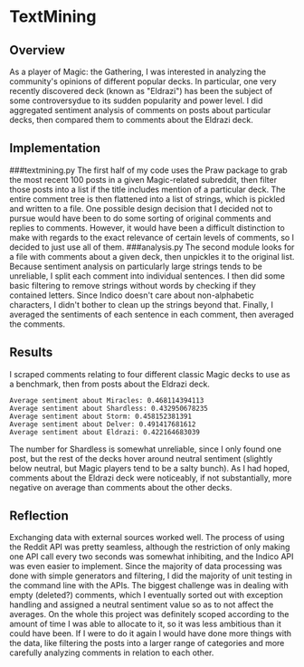 # TextMining

## Overview
As a player of Magic: the Gathering, I was interested in analyzing the community's opinions of different popular decks. In particular, one very recently discovered deck (known as "Eldrazi") has been the subject of some controversydue to its sudden popularity and power level. I did aggregated sentiment analysis of comments on posts about particular decks, then compared them to comments about the Eldrazi deck. 

## Implementation
###textmining.py
The first half of my code uses the Praw package to grab the most recent 100 posts in a given Magic-related subreddit, then filter those posts into a list if the title includes mention of a particular deck. The entire comment tree is then flattened into a list of strings, which is pickled and written to a file. One possible design decision that I decided not to pursue would have been to do some sorting of original comments and replies to comments. However, it would have been a difficult distinction to make with regards to the exact relevance of certain levels of comments, so I decided to just use all of them. 
###analysis.py
The second module looks for a file with comments about a given deck, then unpickles it to the original list. Because sentiment analysis on particularly large strings tends to be unreliable, I split each comment into individual sentences. I then did some basic filtering to remove strings without words by checking if they contained letters. Since Indico doesn't care about non-alphabetic characters, I didn't bother to clean up the strings beyond that. Finally, I averaged the sentiments of each sentence in each comment, then averaged the comments.

## Results
I scraped comments relating to four different classic Magic decks to use as a benchmark, then from posts about the Eldrazi deck. 
```
Average sentiment about Miracles: 0.468114394113
Average sentiment about Shardless: 0.432950678235
Average sentiment about Storm: 0.458152381391
Average sentiment about Delver: 0.491417681612
Average sentiment about Eldrazi: 0.422164683039
```
The number for Shardless is somewhat unreliable, since I only found one post, but the rest of the decks hover around neutral sentiment (slightly below neutral, but Magic players tend to be a salty bunch). As I had hoped, comments about the Eldrazi deck were noticeably, if not substantially, more negative on average than comments about the other decks.

## Reflection
Exchanging data with external sources worked well. The process of using the Reddit API was pretty seamless, although the restriction of only making one API call every two seconds was somewhat inhibiting, and the Indico API was even easier to implement. Since the majority of data processing was done with simple generators and filtering, I did the majority of unit testing in the command line with the APIs. The biggest challenge was in dealing with empty (deleted?) comments, which I eventually sorted out with exception handling and assigned a neutral sentiment value so as to not affect the averages. On the whole this project was definitely scoped according to the amount of time I was able to allocate to it, so it was less ambitious than it could have been. If I were to do it again I would have done more things with the data, like filtering the posts into a larger range of categories and more carefully analyzing comments in relation to each other.
